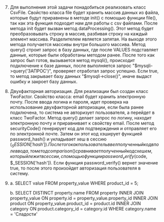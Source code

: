 7) Для выполнения этой задачи понадобиться реализовать класс CsvFile. Свойство класса file будет хранить массив данных из файла, которые будут приравнены в методе init() с помощью функции file(), так как эта функция подходит нам для работы с csv файлами. После метода init будет вызван метод dataProcessing(). Этот метод будет преобразовывать строку в массив, разбивая строку на каждый элемент массива. Разделителем является запятая. На выходе этого метода получается массивы внутри большого массива. Метод query() строит запрос в базу данных, где после VALUES подставляет данные, которые были обработаны методом ранее. После того как запрос был готов, вызывается метод mysqli(), происходит подключение к базе данных, после выполняется запрос "$mysqli->query('ЗАПРОС')", проверяет отработал запрос успешно. Если true, то метод закрывает базу данных "$mysqli->close()", иначе выдаст ошибку и закроет базу данных.

8) Двухфакторная авторизация. Для реализации был создан класс TwoFactor. Свойство класса: email будет хранить электронную почту. После ввода логина и пароля, идет проверка на использование двухфакторной авторизации, если была ранее подключена, то система не авторизует пользователя, а перейдет в класс TwoFactor. Метод query() делает запрос по логину, находит электронную почту и приравнивает к свойству email. После метод securityCode() генерирует код для подтверждения и отправляет его по электронной почте. Затем он этот код хэширует функцией password_hash() и укладывает хеш в сессию ($_SESSION['hash']). После того как пользователь ввел полученный код в поле ввода, то метод comparison() сравнивает полученный код с хешем, который лежит в сессии, с помощью функции password_verify($code, $_SESSION['hash']). Если функция password_verify() вернет значение true, то после этого произойдет авторизация пользователя в систему. 

9)  
    a.
        SELECT value 
        FROM property_value
        WHERE product_id = 5;

    b.
        SELECT DISTINCT property.name
        FROM property
        INNER JOIN property_value 
        ON property.id = property_value.property_id
        INNER JOIN product 
        ON property_value.product_id = product.id
        INNER JOIN category 
        ON product.category_id = category.id
        WHERE category.name = 'Сладости'
         


